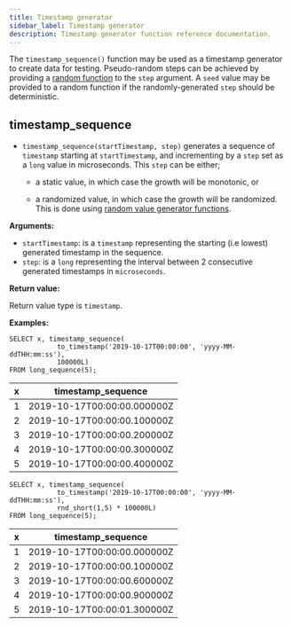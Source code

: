 ```yaml
---
title: Timestamp generator
sidebar_label: Timestamp generator
description: Timestamp generator function reference documentation.
---
```


The `timestamp_sequence()` function may be used as a timestamp generator to
create data for testing. Pseudo-random steps can be achieved by providing a
[random function](/docs/reference/function/random-value-generator/) to the
`step` argument. A `seed` value may be provided to a random function if the
randomly-generated `step` should be deterministic.

## timestamp_sequence

- `timestamp_sequence(startTimestamp, step)` generates a sequence of `timestamp`
  starting at `startTimestamp`, and incrementing by a `step` set as a `long`
  value in microseconds. This `step` can be either;

  - a static value, in which case the growth will be monotonic, or

  - a randomized value, in which case the growth will be randomized. This is
    done using
    [random value generator functions](/docs/reference/function/random-value-generator/).
    
**Arguments:**

- `startTimestamp`: is a `timestamp` representing the starting (i.e lowest)
  generated timestamp in the sequence.
- `step`: is a `long` representing the interval between 2 consecutive generated
  timestamps in `microseconds`.

**Return value:**

Return value type is `timestamp`.

**Examples:**

```questdb-sql title="Monotonic timestamp increase"
SELECT x, timestamp_sequence(
            to_timestamp('2019-10-17T00:00:00', 'yyyy-MM-ddTHH:mm:ss'),
            100000L)
FROM long_sequence(5);
```

| x   | timestamp_sequence          |
| --- | --------------------------- |
| 1   | 2019-10-17T00:00:00.000000Z |
| 2   | 2019-10-17T00:00:00.100000Z |
| 3   | 2019-10-17T00:00:00.200000Z |
| 4   | 2019-10-17T00:00:00.300000Z |
| 5   | 2019-10-17T00:00:00.400000Z |

```questdb-sql title="Randomized timestamp increase"
SELECT x, timestamp_sequence(
            to_timestamp('2019-10-17T00:00:00', 'yyyy-MM-ddTHH:mm:ss'),
            rnd_short(1,5) * 100000L)
FROM long_sequence(5);
```

| x   | timestamp_sequence          |
| --- | --------------------------- |
| 1   | 2019-10-17T00:00:00.000000Z |
| 2   | 2019-10-17T00:00:00.100000Z |
| 3   | 2019-10-17T00:00:00.600000Z |
| 4   | 2019-10-17T00:00:00.900000Z |
| 5   | 2019-10-17T00:00:01.300000Z |
